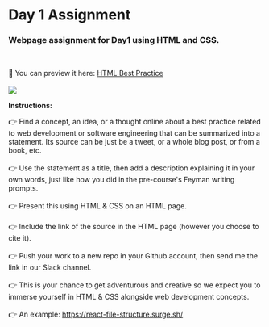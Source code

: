 # Day 1 Assignment

### Webpage assignment for Day1 using HTML and CSS.
<br>

💾 You can preview it here: [HTML Best Practice](https://lyndoncortez.github.io/batch5-activities/Day%201-HTMLBestPractices/index.html)
<br>
<br>
<img src="https://github.com/lyndoncortez/batch5-activities/blob/main/Day%201-HTMLBestPractices/screenshot.png?raw=true">

<strong>Instructions:</strong>

👉 Find a concept, an idea, or a thought online about a best practice related to web development or software engineering that can be summarized into a statement. Its source can be just be a tweet, or a whole blog post, or from a book, etc.<br /><br />
👉 Use the statement as a title, then add a description explaining it in your own words, just like how you did in the pre-course's Feyman writing prompts.<br /><br />
👉 Present this using HTML & CSS on an HTML page.<br /><br />
👉 Include the link of the source in the HTML page (however you choose to cite it).<br /><br />
👉 Push your work to a new repo in your Github account, then send me the link in our Slack channel.<br /><br />
👉 This is your chance to get adventurous and creative so we expect you to immerse yourself in HTML & CSS alongside web development concepts.<br /><br />
👉 An example: https://react-file-structure.surge.sh/<br /><br />

